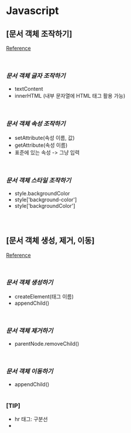 # Javascript

## [문서 객체 조작하기]

[Reference](https://www.youtube.com/watch?v=a43xV0ajVgM&list=PLBXuLgInP-5kxpAKy2DNXoebCse2grHjl&index=42)

<br>

### _문서 객체 글자 조작하기_

- textContent
- innerHTML (내부 문자열에 HTML 태그 활용 가능)

<br>

### _문서 객체 속성 조작하기_

- setAttribute(속성 이름, 값)
- getAttribute(속성 이름)
- 표준에 있는 속성 -> 그냥 입력

<br>

### _문서 객체 스타일 조작하기_

- style.backgroundColor
- style['background-color']
- style['backgroundColor']

<br>

#

## [문서 객체 생성, 제거, 이동]

[Reference](https://www.youtube.com/watch?v=k9ZXWAh2Hj0&list=PLBXuLgInP-5kxpAKy2DNXoebCse2grHjl&index=43)

<br>

### _문서 객체 생성하기_

- createElement(태그 이름)
- appendChild()

<br>

### _문서 객체 제거하기_

- parentNode.removeChild()

<br>

### _문서 객체 이동하기_

- appendChild()

#

### [TIP]

- hr 태그: 구분선
-
